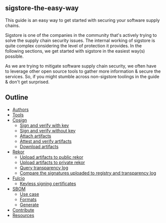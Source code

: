 ## sigstore-the-easy-way

This guide is an easy way to get started with securing your software supply chains.

Sigstore is one of the companies in the community that's actively trying to solve the supply chain security issues. The internal working of sigstore is quite complex considering the level of protection it provides. In the following sections, we get started with sigstore in the easiest way(s) possible.

As we are trying to mitigate software supply chain security, we often have to leverage other open source tools to gather more information & secure the services. So, if you might stumble across non-sigstore toolings in the guide & don't get surprised.

## Outline

- [Authors](authors.md)
- [Tools](tools.md)
- [Cosign](cosign/readme.md)
    - [Sign and verify with key](cosign/sign-and-verify-with-key.md)
    - [Sign and verify without key](cosign/sign-and-verify-without-key.md)
    - [Attach artifacts](cosign/attach-artifacts.md)
    - [Attest and verify artifacts](cosign/attest-and-verify-artifacts.md)
    - [Download artifacts](cosign/download-artifacts.md)
- [Rekor](rekor/readme.md)
    - [Upload artifacts to public rekor](rekor/upload-artifacts-to-public-rekor.md)
    - [Upload artifacts to private rekor](rekor/upload-artifacts-to-private-rekor.md)
    - [Query transparency log](rekor/query-transparency-log.md)
    - [Compare the signatures uploaded to registry and transparency log](rekor/compare-the-signatures-uploaded-to-transparency-log-and-registry.md)
- [Fulcio](fulcio/readme.md)
    - [Keyless signing certificates](fulcio/analyzing-code-signing-certificates.md)
- [SBOM](sbom/readme.md)
    - [Use case](sbom/use-case.md)
    - [Formats](sbom/formats.md)
    - [Generate](sbom/generate.md)
- [Contribute](contribution.md)
- [Resources](resources.md)

